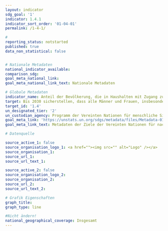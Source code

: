 ```yaml
---
layout: indicator
sdg_goal: '1'
indicator: 1.4.1
indicator_sort_order: '01-04-01'
permalink: /1-4-1/

#
reporting_status: notstarted
published: true
data_non_statistical: false


# Nationale Metadaten
national_indicator_available:
comparison_sdg:
goal_meta_national_link:
goal_meta_national_link_text: Nationale Metadaten

# Globale Metadaten
indicator_name: Anteil der Bevölkerung, die in Haushalten mit Zugang zur Grundversorgung lebt
target: Bis 2030 sicherstellen, dass alle Männer und Frauen, insbesondere die Armen und Schwachen, die gleichen Rechte auf wirtschaftliche Ressourcen sowie Zugang zu grundlegenden Diensten, Grundeigentum und Verfügungsgewalt über Grund und Boden und sonstigen Vermögensformen, Erbschaften, natürlichen Ressourcen, geeigneten neuen Technologien und Finanzdienstleistungen einschließlich Mikrofinanzierung haben
target_id: '1.4'
un_designated_tier: '2'
un_custodian_agency: Programm der Vereinten Nationen für menschliche Siedlungen (UN-HABITAT)
goal_meta_link: 'https://unstats.un.org/sdgs/metadata/files/Metadata-01-04-01.pdf'
goal_meta_link_text: Metadaten der Ziele der Vereinten Nationen für nachhaltige Entwicklung

# Datenquelle

source_active_1: false
source_organisation_logo_1: <a href=""><img src="" alt="Logo" /></a>
source_organisation_1:
source_url_1:
source_url_text_1:

source_active_2: false
source_organisation_logo_2:
source_organisation_2:
source_url_2:
source_url_text_2:

# Grafik Eigenschaften
graph_title:
graph_type: line

#Nicht ändern!
national_geographical_coverage: Insgesamt
---
```

